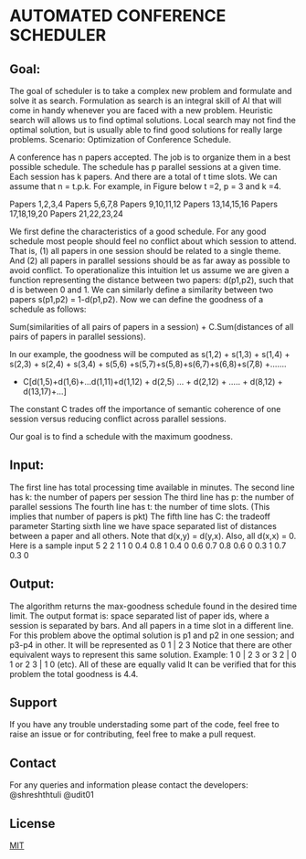# AUTOMATED CONFERENCE SCHEDULER

## Goal: 
The goal of scheduler is to take a complex new problem and formulate and solve it as search. Formulation as search is an integral skill of AI that will come in handy whenever you are faced with a new problem. Heuristic search will allows us to find optimal solutions. Local search may not find the optimal solution, but is usually able to find good solutions for really large problems.
Scenario: Optimization of Conference Schedule.

A conference has n papers accepted. The job is to organize them in a best possible schedule. The schedule has p parallel sessions at a given time. Each session has k papers. And there are a total of t time slots. We can assume that n = t.p.k. For example, in Figure below t =2, p = 3 and k =4.

Papers 1,2,3,4      Papers 5,6,7,8      Papers 9,10,11,12
Papers 13,14,15,16  Papers 17,18,19,20  Papers 21,22,23,24

We first define the characteristics of a good schedule. For any good schedule most people should feel no conflict about which session to attend. That is, (1) all papers in one session should be related to a single theme. And (2) all papers in parallel sessions should be as far away as possible to avoid conflict.
To operationalize this intuition let us assume we are given a function representing the distance between two papers: d(p1,p2), such that d is between 0 and 1. We can similarly define a similarity between two papers s(p1,p2) = 1-d(p1,p2).
Now we can define the goodness of a schedule as follows:

Sum(similarities of all pairs of papers in a session) + C.Sum(distances of all pairs of papers in parallel sessions).

In our example, the goodness will be computed as
s(1,2) + s(1,3) + s(1,4) + s(2,3) + s(2,4) + s(3,4) + s(5,6) +s(5,7)+s(5,8)+s(6,7)+s(6,8)+s(7,8) +…….
+ C[d(1,5)+d(1,6)+…d(1,11)+d(1,12) + d(2,5) … + d(2,12) + ….. + d(8,12) + d(13,17)+…]

The constant C trades off the importance of semantic coherence of one session versus reducing conflict across parallel sessions.

Our goal is to find a schedule with the maximum goodness. 

## Input: 
The first line has total processing time available in minutes.
The second line has k: the number of papers per session
The third line has p: the number of parallel sessions
The fourth line has t: the number of time slots.
(This implies that number of papers is pkt)
The fifth line has C: the tradeoff parameter
Starting sixth line we have space separated list of distances between a paper and all others. Note that d(x,y) = d(y,x). Also, all d(x,x) = 0.
Here is a sample input
5
2
2
1
1
0 0.4 0.8 1
0.4 0 0.6 0.7
0.8 0.6 0 0.3
1 0.7 0.3 0

## Output:
The algorithm returns the max-goodness schedule found in the desired time limit.
The output format is: space separated list of paper ids, where a session is separated by bars. And all papers in a time slot in a different line.
For this problem above the optimal solution is p1 and p2 in one session; and p3-p4 in other. It will be represented as
0 1 | 2 3
Notice that there are other equivalent ways to represent this same solution. Example:
1 0 | 2 3 or 3 2 | 0 1 or 2 3 | 1 0 (etc). All of these are equally valid
It can be verified that for this problem the total goodness is 4.4.

## Support
If you have any trouble understading some part of the code, feel free to raise an issue or for contributing, feel free to make a pull request.

## Contact
For any queries and information please contact the developers:
@shreshthtuli
@udit01

## License

[MIT](LICENSE)
